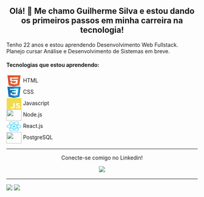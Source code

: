 <h2 align="center"> Olá! 👋 Me chamo Guilherme Silva e estou dando os primeiros passos em minha carreira na tecnologia! </h2>
<p align="left">
  Tenho 22 anos e estou aprendendo Desenvolvimento Web Fullstack. Planejo cursar Análise e Desenvolvimento de Sistemas em breve.
</p>
 
<h4> Tecnologias que estou aprendendo: </h4>
<div align="left">
  <div>
    <img align="center" height="30" width="40" src="https://raw.githubusercontent.com/devicons/devicon/master/icons/html5/html5-original.svg">
    <span>HTML</span>
  </div>
  
  <div>
    <img align="center" height="30" width="40" src="https://raw.githubusercontent.com/devicons/devicon/master/icons/css3/css3-original.svg">
    <span>CSS</span>
  </div>
  
  <div>
    <img align="center" height="30" width="40" src="https://raw.githubusercontent.com/devicons/devicon/master/icons/javascript/javascript-plain.svg">
    <span>Javascript</span>
  </div>
  
  <div>
    <img align="center" height="30" width="40" src="https://cdn.jsdelivr.net/gh/devicons/devicon/icons/nodejs/nodejs-plain.svg">
    <span>Node.js</span>
  </div>
  
  <div>
    <img align="center" height="30" width="40" src="https://raw.githubusercontent.com/devicons/devicon/master/icons/react/react-original.svg">
    <span>React.js</span>
  </div>
  
  <div>
    <img align="center" height="30" width="40" src="https://cdn.jsdelivr.net/gh/devicons/devicon/icons/postgresql/postgresql-original-wordmark.svg"> 
    <span>PostgreSQL</span>
  </div> 
   
</div>

<hr>
<div align="center"> 
    <p>Conecte-se comigo no Linkedin!</p>
    <a href="https://www.linkedin.com/in/guilherme-s-silva22/" target="_blank" style='align:center'><img height="40" src="https://img.shields.io/badge/-LinkedIn-%230077B5?style=for-the-badge&logo=linkedin&logoColor=white" target="_blank"></a> 
</div>
 
 <hr>   
 <img height="130em" src="https://github-readme-stats.vercel.app/api?username=guilherme-s-silva&show_icons=true&theme=chartreuse-dark&include_all_commits=true&count_private=true"/>
 <img height="130em" src="https://github-readme-stats.vercel.app/api/top-langs/?username=guilherme-s-silva&layout=compact&langs_count=7&theme=chartreuse-dark"/>


